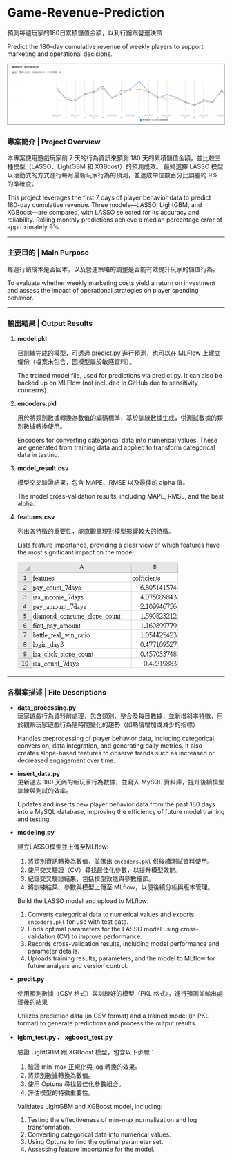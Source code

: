 # Game-Revenue-Prediction
預測每週玩家的180日累積儲值金額，以利行銷跟營運決策

Predict the 180-day cumulative revenue of weekly players to support marketing and operational decisions.

![features](images/result_plot.png)

### 專案簡介 | Project Overview
本專案使用遊戲玩家前 7 天的行為資訊來預測 180 天的累積儲值金額，並比較三種模型（LASSO、LightGBM 和 XGBoost）的預測成效。
最終選擇 LASSO 模型以滾動式的方式進行每月最新玩家行為的預測，並達成中位數百分比誤差約 9% 的準確度。

This project leverages the first 7 days of player behavior data to predict 180-day cumulative revenue. Three models—LASSO, LightGBM, and XGBoost—are compared, with LASSO selected for its accuracy and reliability. 
Rolling monthly predictions achieve a median percentage error of approximately 9%.

---

### 主要目的 | Main Purpose
每週行銷成本是否回本，以及營運策略的調整是否能有效提升玩家的儲值行為。

To evaluate whether weekly marketing costs yield a return on investment and assess the impact of operational strategies on player spending behavior.

---

### 輸出結果 | Output Results
1. **model.pkl**
   
   已訓練完成的模型，可透過 predict.py 進行預測，也可以在 MLFlow 上建立備份（檔案未包含，因模型屬於敏感資料）。

   The trained model file, used for predictions via predict.py. It can also be backed up on MLFlow (not included in GitHub due to sensitivity concerns).
2. **encoders.pkl**
   
   用於將類別數據轉換為數值的編碼標準，基於訓練數據生成，供測試數據的類別數據轉換使用。

   Encoders for converting categorical data into numerical values. These are generated from training data and applied to transform categorical data in testing.
3. **model_result.csv**
   
   模型交叉驗證結果，包含 MAPE、RMSE 以及最佳的 alpha 值。

   The model cross-validation results, including MAPE, RMSE, and the best alpha.
4. **features.csv**
   
   列出各特徵的重要性，能直觀呈現對模型影響較大的特徵。

   Lists feature importance, providing a clear view of which features have the most significant impact on the model.

   ![features](images/features.png)

---

### 各檔案描述 | File Descriptions
- **data_processing.py**  
  玩家遊戲行為資料前處理，包含類別、整合及每日數據，並新增斜率特徵，用於觀察玩家遊戲行為隨時間變化的趨勢（如熱情增加或減少的指標）

  Handles preprocessing of player behavior data, including categorical conversion, data integration, and generating daily metrics.
  It also creates slope-based features to observe trends such as increased or decreased engagement over time.
- **insert_data.py**  
  更新過去 180 天內的新玩家行為數據，並寫入 MySQL 資料庫，提升後續模型訓練與測試的效率。

  Updates and inserts new player behavior data from the past 180 days into a MySQL database, improving the efficiency of future model training and testing.

- **modeling.py**
  
  建立LASSO模型並上傳至MLflow:
  1. 將類別資訊轉換為數值，並匯出 `encoders.pkl` 供後續測試資料使用。
  2. 使用交叉驗證（CV）尋找最佳化參數，以提升模型效能。
  3. 紀錄交叉驗證結果，包括模型效能與參數細節。
  4. 將訓練結果、參數與模型上傳至 MLflow，以便後續分析與版本管理。
  
  Build the LASSO model and upload to MLflow:
  1. Converts categorical data to numerical values and exports `encoders.pkl` for use with test data.
  2. Finds optimal parameters for the LASSO model using cross-validation (CV) to improve performance.
  3. Records cross-validation results, including model performance and parameter details.
  4. Uploads training results, parameters, and the model to MLflow for future analysis and version control.

- **predit.py**
  
  使用預測數據（CSV 格式）與訓練好的模型（PKL 格式），進行預測並輸出處理後的結果
  
  Utilizes prediction data (in CSV format) and a trained model (in PKL format) to generate predictions and process the output results.
- **lgbm_test.py 、 xgboost_test.py**

  驗證 LightGBM 跟 XGBoost 模型，包含以下步驟：
  1. 驗證 min-max 正規化與 log 轉換的效果。
  2. 將類別數據轉換為數值。
  3. 使用 Optuna 尋找最佳化參數組合。
  4. 評估模型的特徵重要性。
  
  Validates LightGBM and XGBoost model, including:
   1. Testing the effectiveness of min-max normalization and log transformation.
   2. Converting categorical data into numerical values.
   3. Using Optuna to find the optimal parameter set.
   4. Assessing feature importance for the model.
